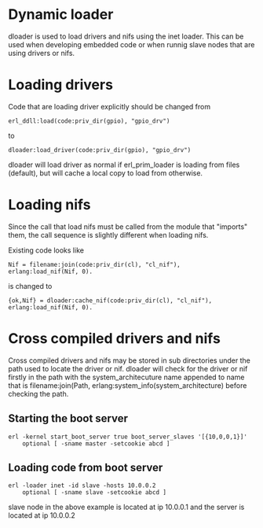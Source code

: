 Dynamic loader
==============

dloader is used to load drivers and nifs using the inet loader.
This can be used when developing embedded code or when runnig
slave nodes that are using drivers or nifs.

# Loading drivers

Code that are loading driver explicitly should be changed from

    erl_ddll:load(code:priv_dir(gpio), "gpio_drv")

to 

    dloader:load_driver(code:priv_dir(gpio), "gpio_drv")

dloader will load driver as normal if erl\_prim\_loader is loading from
files (default), but will cache a local copy to load from otherwise.

# Loading nifs

Since the call that load nifs must be called from the module
that "imports" them, the call sequence is slightly different
when loading nifs.

Existing code looks like

    Nif = filename:join(code:priv_dir(cl), "cl_nif"),
    erlang:load_nif(Nif, 0).

is changed to

    {ok,Nif} = dloader:cache_nif(code:priv_dir(cl), "cl_nif"),
    erlang:load_nif(Nif, 0).

# Cross compiled drivers and nifs

Cross compiled drivers and nifs may be stored in sub directories
under the path used to locate the driver or nif. dloader will
check for the driver or nif firstly in the path with the system_architecuture
name appended to name that is filename:join(Path, erlang:system\_info(system\_architecture)
before checking the path.

## Starting the boot server

    erl -kernel start_boot_server true boot_server_slaves '[{10,0,0,1}]'
        optional [ -sname master -setcookie abcd ]
        
## Loading code from boot server

    erl -loader inet -id slave -hosts 10.0.0.2 
        optional [ -sname slave -setcookie abcd ]

slave node in the above example is located at ip 10.0.0.1 and the server is located at ip 10.0.0.2

